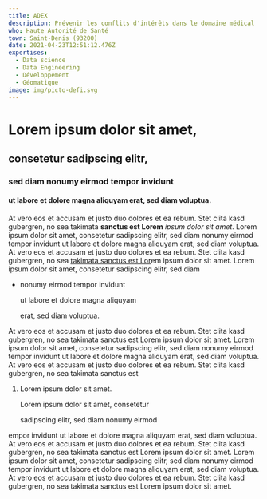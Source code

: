 ```yaml
---
title: ADEX
description: Prévenir les conflits d'intérêts dans le domaine médical
who: Haute Autorité de Santé
town: Saint-Denis (93200)
date: 2021-04-23T12:51:12.476Z
expertises:
  - Data science
  - Data Engineering
  - Développement
  - Géomatique
image: img/picto-defi.svg
---
```

# Lorem ipsum dolor sit amet,

## consetetur sadipscing elitr,

### sed diam nonumy eirmod tempor invidunt

#### ut labore et dolore magna aliquyam erat, sed diam voluptua.

At vero eos et accusam et justo duo dolores et ea rebum. Stet clita kasd gubergren, no sea takimata **sanctus est Lorem** *ipsum dolor sit amet*. Lorem ipsum dolor sit amet, consetetur sadipscing elitr, sed diam nonumy eirmod tempor invidunt ut labore et dolore magna aliquyam erat, sed diam voluptua. At vero eos et accusam et justo duo dolores et ea rebum. Stet clita kasd gubergren, no sea [takimata sanctus est Lor](www.google.com)em ipsum dolor sit amet. Lorem ipsum dolor sit amet, consetetur sadipscing elitr, sed diam 

* nonumy eirmod tempor invidunt

  ut labore et dolore magna aliquyam

   erat, sed diam voluptua. 

At vero eos et accusam et justo duo dolores et ea rebum. Stet clita kasd gubergren, no sea takimata sanctus est Lorem ipsum dolor sit amet. Lorem ipsum dolor sit amet, consetetur sadipscing elitr, sed diam nonumy eirmod tempor invidunt ut labore et dolore magna aliquyam erat, sed diam voluptua. At vero eos et accusam et justo duo dolores et ea rebum. Stet clita kasd gubergren, no sea takimata sanctus est

1. Lorem ipsum dolor sit amet. 

   Lorem ipsum dolor sit amet, consetetur 

   sadipscing elitr, sed diam nonumy eirmod 

empor invidunt ut labore et dolore magna aliquyam erat, sed diam voluptua. At vero eos et accusam et justo duo dolores et ea rebum. Stet clita kasd gubergren, no sea takimata sanctus est Lorem ipsum dolor sit amet. Lorem ipsum dolor sit amet, consetetur sadipscing elitr, sed diam nonumy eirmod tempor invidunt ut labore et dolore magna aliquyam erat, sed diam voluptua. At vero eos et accusam et justo duo dolores et ea rebum. Stet clita kasd gubergren, no sea takimata sanctus est Lorem ipsum dolor sit amet.